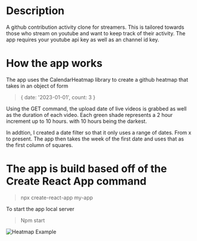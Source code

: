# Description #

A github contribution activity clone for streamers. This is tailored towards those who stream on youtube and want to keep track of their activity.
The app requires your youtube api key as well as an channel id key.

# How the app works #
The app uses the CalendarHeatmap library to create a github heatmap that takes in an object of form 
> { date: '2023-01-01', count: 3 }

Using the GET command, the upload date of live videos is grabbed as well as the duration of each video.
Each green shade represents a 2 hour increment up to 10 hours. with 10 hours being the darkest.

In addtion, I created a date filter so that it only uses a range of dates. From x to present. The app then takes the week of the first date and uses that as the first column of squares. 


# The app is build based off of the Create React App command #

> npx create-react-app my-app

To start the app local server
> Npm start






![Heatmap Example](https://github.com/deonneon/streamheatmap/example_heatmap.png)
